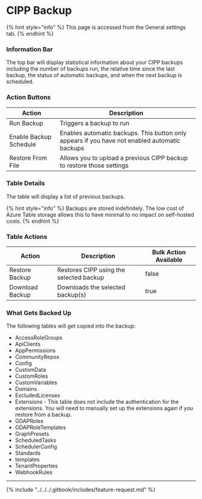 # CIPP Backup

{% hint style="info" %}
This page is accessed from the General settings tab.
{% endhint %}

### Information Bar

The top bar will display statistical information about your CIPP backups including the number of backups run, the relative time since the last backup, the status of automatic backups, and when the next backup is scheduled.

### Action Buttons

| Action                 | Description                                                                                   |
| ---------------------- | --------------------------------------------------------------------------------------------- |
| Run Backup             | Triggers a backup to run                                                                      |
| Enable Backup Schedule | Enables automatic backups. This button only appears if you have not enabled automatic backups |
| Restore From File      | Allows you to upload a previous CIPP backup to restore those settings                         |

### Table Details

The table will display a list of previous backups.

{% hint style="info" %}
Backups are stored indefinitely. The low cost of Azure Table storage allows this to have minimal to no impact on self-hosted costs.
{% endhint %}

### Table Actions

<table><thead><tr><th>Action</th><th>Description</th><th data-type="checkbox">Bulk Action Available</th></tr></thead><tbody><tr><td>Restore Backup</td><td>Restores CIPP using the selected backup</td><td>false</td></tr><tr><td>Download Backup</td><td>Downloads the selected backup(s)</td><td>true</td></tr></tbody></table>

### What Gets Backed Up

The following tables will get copied into the backup:

* AccessRoleGroups
* ApiClients
* AppPermissions
* CommunityRepos
* Config
* CustomData
* CustomRoles
* CustomVariables
* Domains
* ExcludedLicenses
* Extensions - This table does not include the authentication for the extensions. You will need to manually set up the extensions again if you restore from a backup.
* GDAPRoles
* GDAPRoleTemplates
* GraphPresets
* ScheduledTasks
* SchedulerConfig
* Standards
* templates
* TenantProperties
* WebhookRules

***

{% include "../../../.gitbook/includes/feature-request.md" %}
